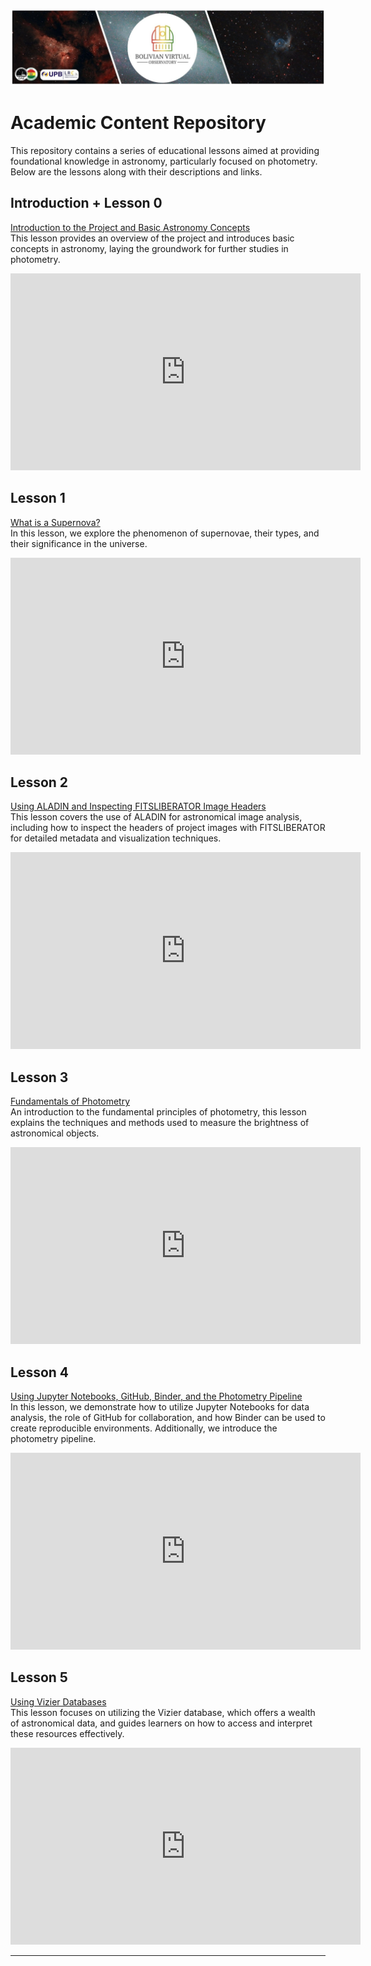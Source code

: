 ![Intro Banner](im/Baner_v1_LCO_1.jpg)

# Academic Content Repository

This repository contains a series of educational lessons aimed at providing foundational knowledge in astronomy, particularly focused on photometry. Below are the lessons along with their descriptions and links.

## Introduction + Lesson 0
[Introduction to the Project and Basic Astronomy Concepts](https://youtu.be/mqUNB2pX88o?si=R0tzPnOvWTXOBCCL)  
This lesson provides an overview of the project and introduces basic concepts in astronomy, laying the groundwork for further studies in photometry.  
<iframe width="560" height="315" src="https://www.youtube.com/embed/mqUNB2pX88o" frameborder="0" allow="accelerometer; autoplay; clipboard-write; encrypted-media; gyroscope; picture-in-picture" allowfullscreen></iframe>

## Lesson 1
[What is a Supernova?](https://youtu.be/n036BpVg2vI?si=1DqpLoxMSljlQjUq)  
In this lesson, we explore the phenomenon of supernovae, their types, and their significance in the universe.  
<iframe width="560" height="315" src="https://www.youtube.com/embed/n036BpVg2vI" frameborder="0" allow="accelerometer; autoplay; clipboard-write; encrypted-media; gyroscope; picture-in-picture" allowfullscreen></iframe>

## Lesson 2
[Using ALADIN and Inspecting FITSLIBERATOR Image Headers](https://youtu.be/YDCUXFjihJU?si=48GafkDtP9uGfVTL)  
This lesson covers the use of ALADIN for astronomical image analysis, including how to inspect the headers of project images with FITSLIBERATOR for detailed metadata and visualization techniques.  
<iframe width="560" height="315" src="https://www.youtube.com/embed/YDCUXFjihJU" frameborder="0" allow="accelerometer; autoplay; clipboard-write; encrypted-media; gyroscope; picture-in-picture" allowfullscreen></iframe>

## Lesson 3
[Fundamentals of Photometry](https://youtu.be/HBD40Mj0XOI?si=zbdWZ7rXwPlnIw7q)  
An introduction to the fundamental principles of photometry, this lesson explains the techniques and methods used to measure the brightness of astronomical objects.  
<iframe width="560" height="315" src="https://www.youtube.com/embed/HBD40Mj0XOI" frameborder="0" allow="accelerometer; autoplay; clipboard-write; encrypted-media; gyroscope; picture-in-picture" allowfullscreen></iframe>

## Lesson 4
[Using Jupyter Notebooks, GitHub, Binder, and the Photometry Pipeline](https://youtu.be/SecisWR9mDk?si=KU2zzTNbM3LAmPr6)  
In this lesson, we demonstrate how to utilize Jupyter Notebooks for data analysis, the role of GitHub for collaboration, and how Binder can be used to create reproducible environments. Additionally, we introduce the photometry pipeline.  
<iframe width="560" height="315" src="https://www.youtube.com/embed/SecisWR9mDk" frameborder="0" allow="accelerometer; autoplay; clipboard-write; encrypted-media; gyroscope; picture-in-picture" allowfullscreen></iframe>

## Lesson 5
[Using Vizier Databases](https://youtu.be/GoNnI8tIg7U?si=ySuxYqJLtTpBNNKE)  
This lesson focuses on utilizing the Vizier database, which offers a wealth of astronomical data, and guides learners on how to access and interpret these resources effectively.  
<iframe width="560" height="315" src="https://www.youtube.com/embed/GoNnI8tIg7U" frameborder="0" allow="accelerometer; autoplay; clipboard-write; encrypted-media; gyroscope; picture-in-picture" allowfullscreen></iframe>

---
